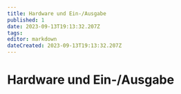 ```yaml
---
title: Hardware und Ein-/Ausgabe
published: 1
date: 2023-09-13T19:13:32.207Z
tags: 
editor: markdown
dateCreated: 2023-09-13T19:13:32.207Z
---
```


# Hardware und Ein-/Ausgabe